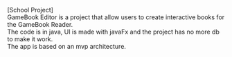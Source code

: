 [School Project]</br>
GameBook Editor is a project that allow users to create interactive books for the GameBook Reader.</br>
The code is in java, UI is made with javaFx and the project has no more db to make it work.</br>
The app is based on an mvp architecture.
